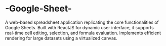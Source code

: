 # -Google-Sheet-
A web-based spreadsheet application replicating the core functionalities of Google Sheets. Built with ReactJS for dynamic user interface, it supports real-time cell editing, selection, and formula evaluation. Implements efficient rendering for large datasets using a virtualized canvas.
